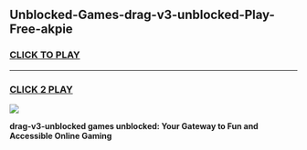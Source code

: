 
## Unblocked-Games-drag-v3-unblocked-Play-Free-akpie
<h3>
<a href="https://premium76.site?title=drag-v3-unblocked&ref=10A">CLICK TO PLAY</a></h3>
<hr>

<h3>
<a href="https://premium76.site?title=drag-v3-unblocked&ref=10A">CLICK 2 PLAY</a>
  
</h3>

<a href="https://premium76.site?title=drag-v3-unblocked&ref=10A"><img src="https://clearcache.store/games.png"></a>


**drag-v3-unblocked games unblocked: Your Gateway to Fun and Accessible Online Gaming**
